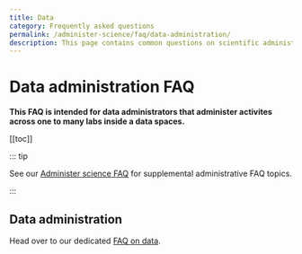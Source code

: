 ```yaml
---
title: Data
category: Frequently asked questions
permalink: /administer-science/faq/data-administration/
description: This page contains common questions on scientific administration in HUNT Cloud.
---
```


# Data administration FAQ

**This FAQ is intended for data administrators that administer activites across one to many labs inside a data spaces.**

[[toc]]

::: tip 

See our [Administer science FAQ](/administer-science/faq) for supplemental administrative FAQ topics.

:::


## Data administration

Head over to our dedicated [FAQ on data](/administer-science/data/faq/).



